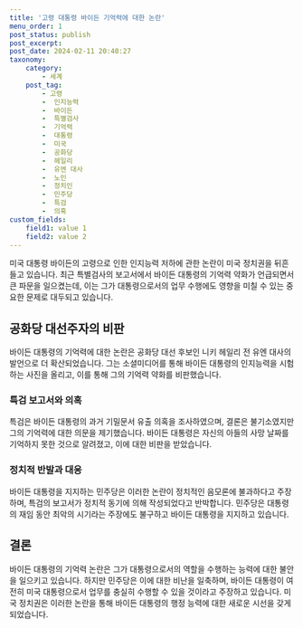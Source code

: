 ```yaml
---
title: '고령 대통령 바이든 기억력에 대한 논란'
menu_order: 1
post_status: publish
post_excerpt: 
post_date: 2024-02-11 20:40:27
taxonomy:
    category:
        - 세계
    post_tag:
        - 고령
        -  인지능력
        -  바이든
        -  특별검사
        -  기억력
        -  대통령
        -  미국
        -  공화당
        -  헤일리
        -  유엔 대사
        -  노인
        -  정치인
        -  민주당
        -  특검
        -  의혹
custom_fields:
    field1: value 1
    field2: value 2
---
```


미국 대통령 바이든의 고령으로 인한 인지능력 저하에 관한 논란이 미국 정치권을 뒤흔들고 있습니다. 최근 특별검사의 보고서에서 바이든 대통령의 기억력 약화가 언급되면서 큰 파문을 일으켰는데, 이는 그가 대통령으로서의 업무 수행에도 영향을 미칠 수 있는 중요한 문제로 대두되고 있습니다.
## 공화당 대선주자의 비판
바이든 대통령의 기억력에 대한 논란은 공화당 대선 후보인 니키 헤일리 전 유엔 대사의 발언으로 더 확산되었습니다. 그는 소셜미디어를 통해 바이든 대통령의 인지능력을 시험하는 사진을 올리고, 이를 통해 그의 기억력 약화를 비판했습니다.
### 특검 보고서와 의혹
특검은 바이든 대통령의 과거 기밀문서 유출 의혹을 조사하였으며, 결론은 불기소였지만 그의 기억력에 대한 의문을 제기했습니다. 바이든 대통령은 자신의 아들의 사망 날짜를 기억하지 못한 것으로 알려졌고, 이에 대한 비판을 받았습니다.
### 정치적 반발과 대응
바이든 대통령을 지지하는 민주당은 이러한 논란이 정치적인 음모론에 불과하다고 주장하며, 특검의 보고서가 정치적 동기에 의해 작성되었다고 반박합니다. 민주당은 대통령의 재임 동안 최악의 시기라는 주장에도 불구하고 바이든 대통령을 지지하고 있습니다.
## 결론
바이든 대통령의 기억력 논란은 그가 대통령으로서의 역할을 수행하는 능력에 대한 불안을 일으키고 있습니다. 하지만 민주당은 이에 대한 비난을 일축하며, 바이든 대통령이 여전히 미국 대통령으로서 업무를 충실히 수행할 수 있을 것이라고 주장하고 있습니다. 미국 정치권은 이러한 논란을 통해 바이든 대통령의 행정 능력에 대한 새로운 시선을 갖게 되었습니다.
